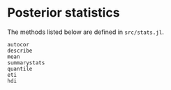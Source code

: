 # Posterior statistics

The methods listed below are defined in `src/stats.jl`.

```@docs
autocor
describe
mean
summarystats
quantile
eti
hdi
```
